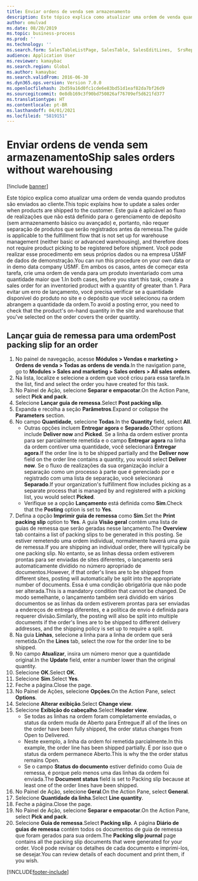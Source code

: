 ```yaml
---
title: Enviar ordens de venda sem armazenamento
description: Este tópico explica como atualizar uma ordem de venda quando produtos são enviados ao cliente.
author: omulvad
ms.date: 08/20/2019
ms.topic: business-process
ms.prod: ''
ms.technology: ''
ms.search.form: SalesTableListPage, SalesTable, SalesEditLines,  SrsReportViewerForm, SalesTableLineQuantity, CustPackingSlipJournal
audience: Application User
ms.reviewer: kamaybac
ms.search.region: Global
ms.author: kamaybac
ms.search.validFrom: 2016-06-30
ms.dyn365.ops.version: Version 7.0.0
ms.openlocfilehash: 2bd59a16d0fc1cde6e83bd51d1eaf82da7bf26d9
ms.sourcegitcommit: 0e8db169c3f90bd750826af76709ef5d621fd377
ms.translationtype: HT
ms.contentlocale: pt-BR
ms.lasthandoff: 04/01/2021
ms.locfileid: "5819151"
---
```

# <a name="ship-sales-orders-without-warehousing"></a><span data-ttu-id="45036-103">Enviar ordens de venda sem armazenamento</span><span class="sxs-lookup"><span data-stu-id="45036-103">Ship sales orders without warehousing</span></span>

[!include [banner](../../includes/banner.md)]

<span data-ttu-id="45036-104">Este tópico explica como atualizar uma ordem de venda quando produtos são enviados ao cliente.</span><span class="sxs-lookup"><span data-stu-id="45036-104">This topic explains how to update a sales order when products are shipped to the customer.</span></span> <span data-ttu-id="45036-105">Este guia é aplicável ao fluxo de realizações que não está definido para o gerenciamento de depósito (sem armazenamento básico ou avançado) e, portanto, não requer separação de produtos que serão registrados antes da remessa.</span><span class="sxs-lookup"><span data-stu-id="45036-105">The guide is applicable to the fulfillment flow that is not set up for warehouse management (neither basic or advanced warehousing), and therefore does not require product picking to be registered before shipment.</span></span> <span data-ttu-id="45036-106">Você pode realizar esse procedimento em seus próprios dados ou na empresa USMF de dados de demonstração.</span><span class="sxs-lookup"><span data-stu-id="45036-106">You can run this procedure on your own data or in demo data company USMF.</span></span> <span data-ttu-id="45036-107">Em ambos os casos, antes de começar esta tarefa, crie uma ordem de venda para um produto inventariado com uma quantidade maior que 1.</span><span class="sxs-lookup"><span data-stu-id="45036-107">In both cases, before you start this task, create a sales order for an inventoried product with a quantity of greater than 1.</span></span> <span data-ttu-id="45036-108">Para evitar um erro de lançamento, você precisa verificar se a quantidade disponível do produto no site e o depósito que você selecionou na ordem abrangem a quantidade da ordem.</span><span class="sxs-lookup"><span data-stu-id="45036-108">To avoid a posting error, you need to check that the product's on-hand quantity in the site and warehouse that you've selected on the order covers the order quantity.</span></span>

## <a name="post-packing-slip-for-an-order"></a><span data-ttu-id="45036-109">Lançar guia de remessa para uma ordem</span><span class="sxs-lookup"><span data-stu-id="45036-109">Post packing slip for an order</span></span>
1. <span data-ttu-id="45036-110">No painel de navegação, acesse **Módulos > Vendas e marketing > Ordens de venda > Todas as ordens de venda**.</span><span class="sxs-lookup"><span data-stu-id="45036-110">In the navigation pane, go to **Modules > Sales and marketing > Sales orders > All sales orders**.</span></span>
2. <span data-ttu-id="45036-111">Na lista, localize e selecione a ordem que você criou para essa tarefa.</span><span class="sxs-lookup"><span data-stu-id="45036-111">In the list, find and select the order you have created for this task.</span></span>
3. <span data-ttu-id="45036-112">No Painel de Ação, selecione **Separar e empacotar**.</span><span class="sxs-lookup"><span data-stu-id="45036-112">On the Action Pane, select **Pick and pack**.</span></span>
4. <span data-ttu-id="45036-113">Selecione **Lançar guia de remessa**.</span><span class="sxs-lookup"><span data-stu-id="45036-113">Select **Post packing slip**.</span></span>
5. <span data-ttu-id="45036-114">Expanda e recolha a seção **Parâmetros**.</span><span class="sxs-lookup"><span data-stu-id="45036-114">Expand or collapse the **Parameters** section.</span></span>
6. <span data-ttu-id="45036-115">No campo **Quantidade**, selecione **Todas**.</span><span class="sxs-lookup"><span data-stu-id="45036-115">In the **Quantity** field, select **All**.</span></span>
    - <span data-ttu-id="45036-116">Outras opções incluem **Entregar agora** e **Separado**.</span><span class="sxs-lookup"><span data-stu-id="45036-116">Other options include **Deliver now** and **Picked**.</span></span> <span data-ttu-id="45036-117">Se a linha da ordem estiver pronta para ser parcialmente remetida e o campo **Entregar agora** na linha da ordem contiver uma quantidade, você selecionará **Entregar agora**.</span><span class="sxs-lookup"><span data-stu-id="45036-117">If the order line is to be shipped partially and the **Deliver now** field on the order line contains a quantity, you would select **Deliver now**.</span></span> <span data-ttu-id="45036-118">Se o fluxo de realizações da sua organização incluir a separação como um processo à parte que é gerenciado por e registrado com uma lista de separação, você selecionará **Separado**.</span><span class="sxs-lookup"><span data-stu-id="45036-118">If your organization's fulfillment flow includes picking as a separate process that is managed by and registered with a picking list, you would select **Picked**.</span></span>  
    - <span data-ttu-id="45036-119">Verifique se a opção **Lançamento** está definida como **Sim**.</span><span class="sxs-lookup"><span data-stu-id="45036-119">Check that the **Posting** option is set to **Yes**.</span></span>  
7. <span data-ttu-id="45036-120">Defina a opção **Imprimir guia de remessa** como **Sim**.</span><span class="sxs-lookup"><span data-stu-id="45036-120">Set the **Print packing slip** option to **Yes**.</span></span> <span data-ttu-id="45036-121">A guia **Visão geral** contém uma lista de guias de remessa que serão geradas nesse lançamento.</span><span class="sxs-lookup"><span data-stu-id="45036-121">The **Overview** tab contains a list of packing slips to be generated in this posting.</span></span> <span data-ttu-id="45036-122">Se estiver remetendo uma ordem individual, normalmente haverá uma guia de remessa.</span><span class="sxs-lookup"><span data-stu-id="45036-122">If you are shipping an individual order, there will typically be one packing slip.</span></span> <span data-ttu-id="45036-123">No entanto, se as linhas dessa ordem estiverem prontas para ser enviadas de sites diferentes, o lançamento será automaticamente dividido no número apropriado de documentos.</span><span class="sxs-lookup"><span data-stu-id="45036-123">However, if that order's lines are to be shipped from different sites, posting will automatically be split into the appropriate number of documents.</span></span> <span data-ttu-id="45036-124">Essa é uma condição obrigatória que não pode ser alterada.</span><span class="sxs-lookup"><span data-stu-id="45036-124">This is a mandatory condition that cannot be changed.</span></span> <span data-ttu-id="45036-125">De modo semelhante, o lançamento também será dividido em vários documentos se as linhas da ordem estiverem prontas para ser enviadas a endereços de entrega diferentes, e a política de envio é definida para requerer divisão.</span><span class="sxs-lookup"><span data-stu-id="45036-125">Similarly, the posting will also be split into multiple documents if the order's lines are to be shipped to different delivery addresses, and the shipping policy is set up to require a split.</span></span>  
8. <span data-ttu-id="45036-126">Na guia **Linhas**, selecione a linha para a linha de ordem que será remetida.</span><span class="sxs-lookup"><span data-stu-id="45036-126">On the **Lines** tab, select the row for the order line to be shipped.</span></span>
9. <span data-ttu-id="45036-127">No campo **Atualizar**, insira um número menor que a quantidade original.</span><span class="sxs-lookup"><span data-stu-id="45036-127">In the **Update** field, enter a number lower than the original quantity.</span></span>
10. <span data-ttu-id="45036-128">Selecione **OK**.</span><span class="sxs-lookup"><span data-stu-id="45036-128">Select **OK**.</span></span>
11. <span data-ttu-id="45036-129">Selecione **Sim**.</span><span class="sxs-lookup"><span data-stu-id="45036-129">Select **Yes**.</span></span>
12. <span data-ttu-id="45036-130">Feche a página.</span><span class="sxs-lookup"><span data-stu-id="45036-130">Close the page.</span></span>
13. <span data-ttu-id="45036-131">No Painel de Ações, selecione **Opções**.</span><span class="sxs-lookup"><span data-stu-id="45036-131">On the Action Pane, select **Options**.</span></span>
14. <span data-ttu-id="45036-132">Selecione **Alterar exibição**.</span><span class="sxs-lookup"><span data-stu-id="45036-132">Select **Change view**.</span></span>
15. <span data-ttu-id="45036-133">Selecione **Exibição do cabeçalho**.</span><span class="sxs-lookup"><span data-stu-id="45036-133">Select **Header view**.</span></span>
    - <span data-ttu-id="45036-134">Se todas as linhas na ordem foram completamente enviadas, o status da ordem muda de Aberto para Entregue.</span><span class="sxs-lookup"><span data-stu-id="45036-134">If all of the lines on the order have been fully shipped, the order status changes from Open to Delivered.</span></span>  
    - <span data-ttu-id="45036-135">Neste exemplo, a linha da ordem foi remetida parcialmente.</span><span class="sxs-lookup"><span data-stu-id="45036-135">In this example, the order line has been shipped partially.</span></span> <span data-ttu-id="45036-136">É por isso que o status da ordem permanece Aberto.</span><span class="sxs-lookup"><span data-stu-id="45036-136">This is why the the order status remains Open.</span></span>     
    - <span data-ttu-id="45036-137">Se o campo **Status do documento** estiver definido como Guia de remessa, é porque pelo menos uma das linhas da ordem foi enviada.</span><span class="sxs-lookup"><span data-stu-id="45036-137">The **Document status** field is set to Packing slip because at least one of the order lines have been shipped.</span></span>  
16. <span data-ttu-id="45036-138">No Painel de Ação, selecione **Geral**.</span><span class="sxs-lookup"><span data-stu-id="45036-138">On the Action Pane, select **General**.</span></span>
17. <span data-ttu-id="45036-139">Selecione **Quantidade da linha**.</span><span class="sxs-lookup"><span data-stu-id="45036-139">Select **Line quantity**.</span></span>
18. <span data-ttu-id="45036-140">Feche a página.</span><span class="sxs-lookup"><span data-stu-id="45036-140">Close the page.</span></span>
19. <span data-ttu-id="45036-141">No Painel de Ação, selecione **Separar e empacotar**.</span><span class="sxs-lookup"><span data-stu-id="45036-141">On the Action Pane, select **Pick and pack**.</span></span>
20. <span data-ttu-id="45036-142">Selecione **Guia de remessa**.</span><span class="sxs-lookup"><span data-stu-id="45036-142">Select **Packing slip**.</span></span> <span data-ttu-id="45036-143">A página **Diário de guias de remessa** contém todos os documentos de guia de remessa que foram gerados para sua ordem.</span><span class="sxs-lookup"><span data-stu-id="45036-143">The **Packing slip journal** page contains all the packing slip documents that were generated for your order.</span></span> <span data-ttu-id="45036-144">Você pode revisar os detalhes de cada documento e imprimi-los, se desejar.</span><span class="sxs-lookup"><span data-stu-id="45036-144">You can review details of each document and print them, if you wish.</span></span>  



[!INCLUDE[footer-include](../../../includes/footer-banner.md)]